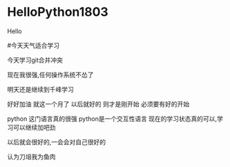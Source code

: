 # HelloPython1803
Hello

#今天天气适合学习


今天学习git合并冲突


现在我很强,任何操作系统不怂了

明天还是继续到千峰学习

好好加油
就这一个月了
以后就好的
则才是刚开始
必须要有好的开始

python  这门语言真的很强
python是一个交互性语言
现在的学习状态真的可以,学习可以继续加吧劲

以后就会很好的,一会会对自己很好的


认为刀俎我为鱼肉

